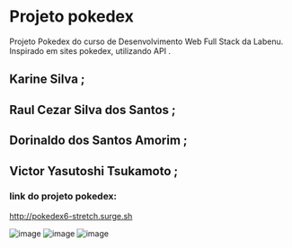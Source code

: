 # Projeto pokedex
Projeto Pokedex do curso de Desenvolvimento Web Full Stack da Labenu. 
Inspirado em sites pokedex, utilizando API .


## Karine Silva ;
## Raul Cezar Silva dos Santos ;
## Dorinaldo dos Santos Amorim ;
## Victor Yasutoshi Tsukamoto ;


### link do projeto pokedex: 

http://pokedex6-stretch.surge.sh

![image](https://user-images.githubusercontent.com/56006617/165361637-a9e25a50-a3a8-49e6-ab95-fa945079d526.png)
![image](https://user-images.githubusercontent.com/56006617/165361703-edf8879e-a34c-4e71-a864-ebf8b93357f4.png)
![image](https://user-images.githubusercontent.com/56006617/165361776-44cba7e5-559a-4124-8a82-a3bf0075bead.png)
